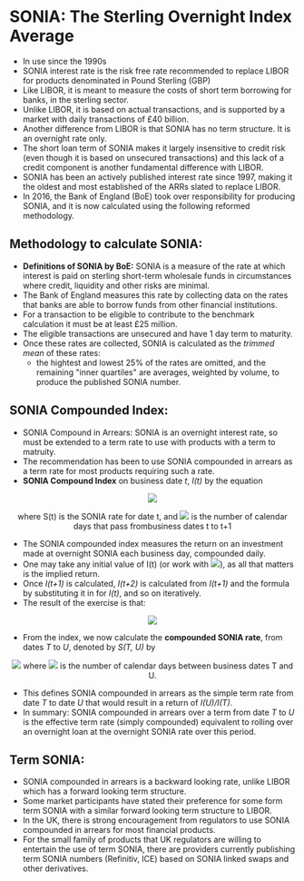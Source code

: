 # SONIA: The Sterling Overnight Index Average
- In use since the 1990s
- SONIA interest rate is the risk free rate recommended to replace LIBOR for products denominated in Pound Sterling (GBP)
- Like LIBOR, it is meant to measure the costs of short term borrowing for banks, in the sterling sector.
- Unlike LIBOR, it is based on actual transactions, and is supported by a market with daily transactions of £40 billion.
- Another difference from LIBOR is that SONIA has no term structure. It is an overnight rate only.
- The short loan term of SONIA makes it largely insensitive to credit risk (even though it is based on unsecured transactions) and this lack of a credit component is another fundamental difference with LIBOR.
- SONIA has been an actively published interest rate since 1997, making it the oldest and most established of the ARRs slated to replace LIBOR.
- In 2016, the Bank of England (BoE) took over responsibility for producing SONIA, and it is now calculated using the following reformed methodology.

## Methodology to calculate SONIA:
- __Definitions of SONIA by BoE:__ SONIA is a measure of the rate at which interest is paid on sterling short-term wholesale funds in circumstances where credit, liquidity and other risks are minimal.
- The Bank of England measures this rate by collecting data on the rates that banks are able to borrow funds from other financial institutions.
- For a transaction to be eligible to contribute to the benchmark calculation it must be at least £25 million.
- The eligible transactions are unsecured and have 1 day term to maturity.
- Once these rates are collected, SONIA is calculated as the _trimmed mean_ of these rates:
  - the hightest and lowest 25% of the rates are omitted, and the remaining "inner quartiles" are averages, weighted by volume, to produce the published SONIA number.


## SONIA Compounded Index:
- SONIA Compound in Arrears: SONIA is an overnight interest rate, so must be extended to a term rate to use with products with a term to matruity.
- The recommendation has been to use SONIA compounded in arrears as a term rate for most products requiring such a rate.
- __SONIA Compound Index__ on business date _t_, _I(t)_ by the equation

<p align="center">
<img src="https://render.githubusercontent.com/render/math?math=I(t %2B 1) = I(t) \times (1 %2B \frac{S(t) \tau(t)}{365})">
</p>
<p align="center">
where S(t) is the SONIA rate for date t, and <img src="https://render.githubusercontent.com/render/math?math=\tau(t)"> is the number of calendar days that pass frombusiness dates t to t+1
</p>

- The SONIA compounded index measures the return on an investment made at overnight SONIA each business day, compounded daily.
- One may take any initial value of I(t) (or work with <img src="https://render.githubusercontent.com/render/math?math=\frac{I(U)}{I(T)}">), as all that matters is the implied return.
- Once _I(t+1)_ is calculated, _I(t+2)_ is calculated from _I(t+1)_ and the formula by substituting it in for _I(t)_, and so on iteratively.
- The result of the exercise is that:


<p align="center">
<img src="https://render.githubusercontent.com/render/math?math=I(t %2B m) = I(t) \times (1 %2B \frac{S(t) \tau(t)}{365}) \times ... \times (1 %2B \frac{S(t %2B m -1) \tau(t %2B m - 1)}{365})">
</p>

- From the index, we now calculate the __compounded SONIA rate__, from dates _T_ to _U_, denoted by _S(T, U)_ by

<p align="center">
<img src="https://render.githubusercontent.com/render/math?math=S(T, U) = (\frac{I(U)}{I(T)} - 1) \times \frac{365}{d}">
  where <img src="https://render.githubusercontent.com/render/math?math=d"> is the number of calendar days between business dates T and U.
</p>

- This defines SONIA compounded in arrears as the simple term rate from date _T_ to date _U_ that would result in a return of _I(U)/I(T)_.
- In summary: SONIA compounded in arrears over a term from date _T_ to _U_ is the effective term rate (simply compounded) equivalent to rolling over an overnight loan at the overnight SONIA rate over this period.

## Term SONIA:
- SONIA compounded in arrears is a backward looking rate, unlike LIBOR which has a forward looking term structure.
- Some market participants have stated their preference for some form term SONIA with a similar forward looking term structure to LIBOR.
- In the UK, there is strong encouragement from regulators to use SONIA compounded in arrears for most financial products.
- For the small family of products that UK regulators are willing to entertain the use of term SONIA, there are providers currently publishing term SONIA numbers (Refinitiv, ICE) based on SONIA linked swaps and other derivatives.

